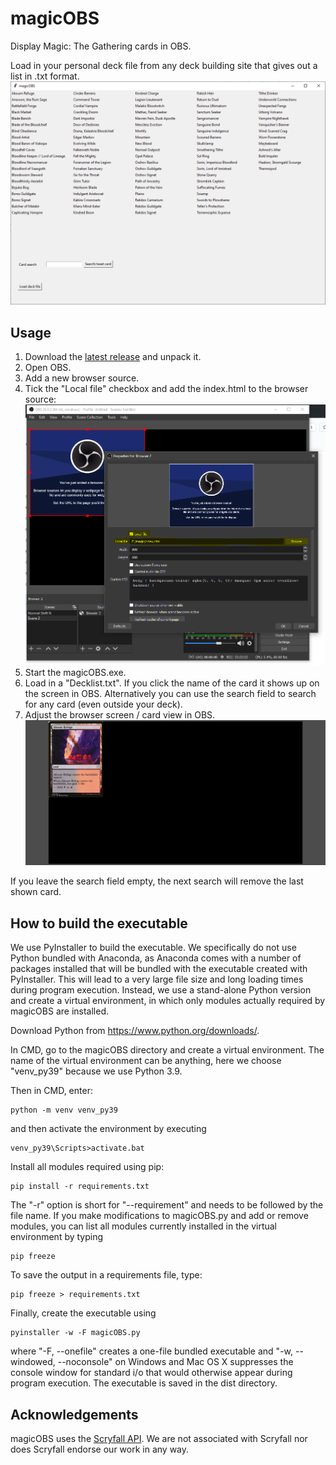 # magicOBS

Display Magic: The Gathering cards in OBS.

Load in your personal deck file from any deck building site that gives out a list in .txt format.
![Program example](images/macOBS_example.png)

## Usage 

1. Download the [latest release](https://github.com/d3kker/magic/releases/latest) and unpack it. 
2. Open OBS.
3. Add a new browser source.
4. Tick the  "Local file" checkbox and add the index.html to the browser source:
![OBS browser source](images/OBS_browser_source.png)
5. Start the magicOBS.exe.
6. Load in a "Decklist.txt". If you click the name of the card it shows up on the screen in OBS.  Alternatively you can use the search field to search for any card (even outside your deck).
7. Adjust the browser screen / card view in OBS. 
![Card display in OBS](images/OBS_card_display.png)

If you leave the search field empty, the next search will remove the last shown card. 

## How to build the executable

We use PyInstaller to build the executable. We specifically do not use Python bundled with Anaconda, as Anaconda comes with a number of packages installed that will be bundled with the executable created with PyInstaller. This will lead to a very large file size and long loading times during program execution. Instead, we use a stand-alone Python version and create a virtual environment, in which only modules actually required by magicOBS are installed.

Download Python from https://www.python.org/downloads/.

In CMD, go to the magicOBS directory and create a virtual environment. The name of the virtual environment can be anything, here we choose "venv_py39" because we use Python 3.9.

Then in CMD, enter:

```
python -m venv venv_py39
```

and then activate the environment by executing

```
venv_py39\Scripts>activate.bat
```

Install all modules required using pip:

```
pip install -r requirements.txt
```

The "-r" option is short for "--requirement" and needs to be followed by the file name. If you make modifications to magicOBS.py and add or remove modules, you can list all modules currently installed in the virtual environment by typing

```
pip freeze
```

To save the output in a requirements file, type:

```
pip freeze > requirements.txt
```

Finally, create the executable using

```
pyinstaller -w -F magicOBS.py
```

where "-F, --onefile" creates a one-file bundled executable and "-w, --windowed, --noconsole" on Windows and Mac OS X suppresses the console window for standard i/o that would otherwise appear during program execution. The executable is saved in the dist directory.

## Acknowledgements

magicOBS uses the [Scryfall API](https://scryfall.com/docs/api). We are not associated with Scryfall nor does Scryfall endorse our work in any way.